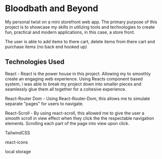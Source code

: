 # Bloodbath and Beyond

My personal twist on a mini storefront web app. The primary purpose of this project is to showcase my skills in utilizing tools and technologies to create fun, practical and modern applications, in this case, a store front.

The user is able to add items to there cart, delete items from there cart and purchase items (no back end hooked up)

## Technologies Used

React - React is the power house in this project. Allowing my to smoothly create an engaging web experience. Using Reacts component based system, i was able to break my project down into smaller pieces and seamlessly glue them all together for a cohesive experience.

React-Router Dom - Using React-Router-Dom, this allows me to simulate separate "pages" for users to navigate.

React-Scroll - By using react-scroll, this allowed me to give the user a smooth scroll in view effect when they click the the respectable navigation elements. Scrolling each part of the page into view upon click.

TailwindCSS

react-icons

local storage